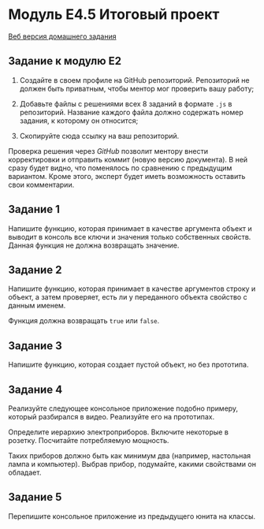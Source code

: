 # Модуль E4.5 Итоговый проект

[Веб версия домашнего задания](https://skripkalisa.github.io/SF_PythonFS_Frontend/E4/index.html)

## Задание к модулю E2

1. Создайте в своем профиле на GitHub репозиторий. Репозиторий не должен быть приватным, чтобы ментор мог проверить вашу работу;

2. Добавьте файлы с решениями всех 8 заданий в формате `.js` в репозиторий. Название каждого файла должно содержать номер задания, к которому он относится;

3. Скопируйте сюда ссылку на ваш репозиторий.

Проверка решения через _GitHub_ позволит ментору внести корректировки и отправить коммит (новую версию документа). В ней сразу будет видно, что поменялось по сравнению с предыдущим вариантом. Кроме этого, эксперт будет иметь возможность оставить свои комментарии.

## Задание 1

Напишите функцию, которая принимает в качестве аргумента объект и выводит в консоль все ключи и значения только собственных свойств. Данная функция не должна возвращать значение.

## Задание 2

Напишите функцию, которая принимает в качестве аргументов строку и объект, а затем проверяет, есть ли у переданного объекта свойство с данным именем.

Функция должна возвращать `true` или `false`.

## Задание 3

Напишите функцию, которая создает пустой объект, но без прототипа.

## Задание 4

Реализуйте следующее консольное приложение подобно примеру, который разбирался в видео. Реализуйте его на прототипах.

Определите иерархию электроприборов. Включите некоторые в розетку. Посчитайте потребляемую мощность.

Таких приборов должно быть как минимум два (например, настольная лампа и компьютер). Выбрав прибор, подумайте, какими свойствами он обладает.

## Задание 5

Перепишите консольное приложение из предыдущего юнита на классы.
